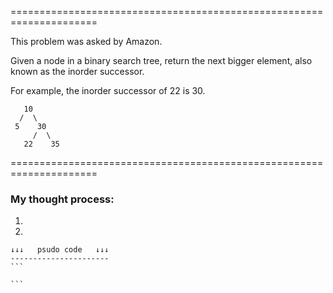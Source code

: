 =====================================================================

This problem was asked by Amazon.

Given a node in a binary search tree, return the next bigger element, also known as the inorder successor.

For example, the inorder successor of 22 is 30.

```
   10
  /  \
 5    30
     /  \
   22    35
```

=====================================================================

### My thought process:

1. 

2. 

    ↓↓↓   psudo code   ↓↓↓
    ----------------------
    ```
    
    ```